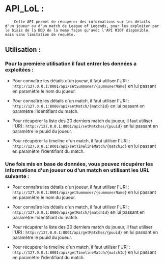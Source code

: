 # API_LoL :
        
        Cette API permet de récupérer des informations sur les détails d'un joueur ou d'un match de League of Legends, pour les exploiter par le biais de la BDD de la meme façon qu'avec l'API RIOT disponible, mais sans limitation de requête.

## Utilisation :

### Pour la premiere utilisation il faut entrer les données a exploitées :

- Pour connaître les détails d'un joueur, il faut utiliser l'URI : `http://127.0.0.1:8001/api/setSummoner/{summonerName}` en lui passant en paramètre le nom du joueur.

- Pour connaître les détails d'un match, il faut utiliser l'URI : `http://127.0.0.1:8000/api/setMatch/{matchId}` en lui passant en paramètre l'identifiant du match.

- Pour récupérer la liste des 20 derniers match du joueur, il faut utiliser l'URI : `http://127.0.0.1:8001/api/setMatches/{puuid}` en lui passant en paramètre le puuid du joueur.

- Pour récupérer la timeline d'un match, il faut utiliser l'URI : `http://127.0.0.1:8001/api/setTimelineMatch/{matchId}` en lui passant en paramètre l'identifiant du match.

### Une fois mis en base de données, vous pouvez récupérer les informations d'un joueur ou d'un match en utilisant les URL suivante :
        
- Pour connaître les détails d'un joueur, il faut utiliser l'URI : `http://127.0.0.1:8001/api/getSummoner/{summonerName}` en lui passant en paramètre le nom du joueur.

- Pour connaître les détails d'un match, il faut utiliser l'URI : `http://127.0.0.1:8000/api/getMatch/{matchId}` en lui passant en paramètre l'identifiant du match.

- Pour récupérer la liste des 20 derniers match du joueur, il faut utiliser l'URI : `http://127.0.0.1:8001/api/getMatches/{puuid}` en lui passant en paramètre le puuid du joueur.

- Pour récupérer la timeline d'un match, il faut utiliser l'URI : `http://127.0.0.1:8001/api/getTimelineMatch/{matchId}` en lui passant en paramètre l'identifiant du match.